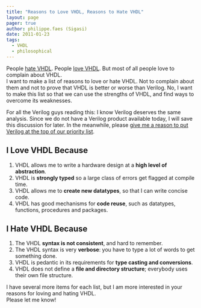 ```yaml
---
title: "Reasons to Love VHDL, Reasons to Hate VHDL"
layout: page 
pager: true
author: philippe.faes (Sigasi)
date: 2011-01-23
tags: 
  - VHDL
  - philosophical
---
```

<div class="content">
<p>People <a href="http://www.google.be/search?q=hate+vhdl" class="elf-external elf-icon">hate VHDL</a>. People <a href="http://www.google.be/search?q=love+vhdl" class="elf-external elf-icon">love VHDL</a>. But most of all people love to complain about VHDL.<br/>I want to make a list of reasons to love or hate VHDL. Not to complain about them and not to prove that VHDL is better or worse than Verilog. No, I want to make this list so that we can use the strengths of VHDL, and find ways to overcome its weaknesses.</p><p>For all the Verilog guys reading this: I know Verilog deserves the same analysis. Since we do not have a Verilog product available today, I will save this discussion for later. In the meanwhile, please <a href="/keep-me-informed-about-verilog">give me a reason to put Verilog at the top of our priority list</a>.</p><h2>I Love VHDL Because</h2><ol><li>VHDL allows me to write a hardware design at a <strong>high level of abstraction</strong>.</li><li>VHDL is <strong>strongly typed</strong> so a large class of errors get flagged at compile time.</li><li>VHDL allows me to <strong>create new datatypes</strong>, so that I can write concise code.</li><li>VHDL has good mechanisms for <strong>code reuse</strong>, such as datatypes, functions, procedures and packages.</li></ol><h2>I Hate VHDL Because</h2><ol><li>The VHDL <strong>syntax is not consistent</strong>, and hard to remember.</li><li>The VHDL syntax is very <strong>verbose</strong>: you have to type a lot of words to get something done.</li><li>VHDL is pedantic in its requirements for <strong>type casting and conversions</strong>.</li><li>VHDL does not define a <strong>file and directory structure</strong>; everybody uses their own file structure.</li></ol><p>I have several more items for each list, but I am more interested in your reasons for loving and hating VHDL.<br/>Please let me know!</p>  </div>

